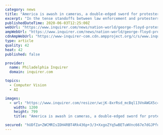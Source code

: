 ```yaml
---
category: news
title: "America is awash in cameras, a double-edged sword for protesters and police"
excerpt: "In the tense standoffs between law enforcement and protesters that have spread to more than 100 cities, photos and video footage are being collected and wielded by all sides."
publishedDateTime: 2020-06-03T12:25:00Z
webUrl: "https://www.inquirer.com/news/nation-world/george-floyd-protests-surveillance-body-cameras-video-police-20200603.html"
ampWebUrl: "https://www.inquirer.com/news/nation-world/george-floyd-protests-surveillance-body-cameras-video-police-20200603.html?outputType=amp"
cdnAmpWebUrl: "https://www-inquirer-com.cdn.ampproject.org/c/s/www.inquirer.com/news/nation-world/george-floyd-protests-surveillance-body-cameras-video-police-20200603.html?outputType=amp"
type: article
quality: 42
heat: 42
published: false

provider:
  name: Philadelphia Inquirer
  domain: inquirer.com

topics:
  - Computer Vision
  - AI

images:
  - url: "https://www.inquirer.com/resizer/wcjK-8xrRsd_mcBql13VnAWGX5c=/1200x0/center/middle/www.inquirer.com/resizer/54WNhlTqqsbNDDcicOaVuw3XrBg=/0x0:2556x1702/1400x932/cloudfront-us-east-1.images.arcpublishing.com/pmn/6Z6K3GYZTNEERP32ZA3NMGZFUU.jpg"
    width: 1200
    height: 799
    title: "America is awash in cameras, a double-edged sword for protesters and police"

secured: "hUDfZa+ZWCMRIsIDH4RBT4Rk436p+3/3+XxgoZYq5wBETuWVnc667e7dGJPfujJ0FRfBM7PkXWkYoCygZ2dcn7EYa8UxyC0MuCfzbAeDl/WBgmQOUW5CauNNQn/iRUCtUAd/oPn0TMV/rWaoGbNeCIClqgiR5MuXyIhdyob66Wa6QE9uY/bYMdD0ULWxyd7yQJn6mwPBdHjViRKIR3dHG1qLprbeAu+0iOvfbyvz96zrBNknYd9O6uNWtf6Gw5CkJFbC8dpQINtwHffnqFKCAzSF2Z3PAyPMQFIK00yhOdT3XnSZz0NKN1JS11ufaZNk;EfVkfhlTA6dvmjWZzSNPow=="
---
```


